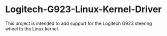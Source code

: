 # Logitech-G923-Linux-Kernel-Driver
This project is intended to add support for the Logitech G923 steering wheel to the Linux kernel.
